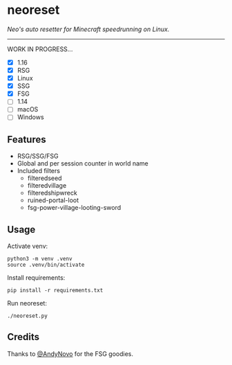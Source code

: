 # neoreset

_Neo's auto resetter for Minecraft speedrunning on Linux._

---

WORK IN PROGRESS...

- [x] 1.16
- [x] RSG
- [x] Linux
- [x] SSG
- [x] FSG
- [ ] 1.14
- [ ] macOS
- [ ] Windows

## Features

- RSG/SSG/FSG
- Global and per session counter in world name
- Included filters
    - filteredseed
    - filteredvillage
    - filteredshipwreck
    - ruined-portal-loot
    - fsg-power-village-looting-sword

## Usage

Activate venv:

```
python3 -m venv .venv
source .venv/bin/activate
```

Install requirements:

```
pip install -r requirements.txt
```

Run neoreset:

```
./neoreset.py
```

## Credits

Thanks to [@AndyNovo](https://github.com/andynovo) for the FSG goodies.
